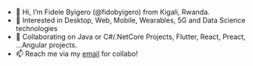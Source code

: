 - 👋 Hi, I’m Fidele Byigero (@fidobyigero) from Kigali, Rwanda.
- 👀 Interested in Desktop, Web, Mobile, Wearables, 5G and Data Science technologies
- 💞️ Collaborating on Java or C#/.NetCore Projects, Flutter, React, Preact, ...Angular projects.
- 📫 Reach me via my <a href="mailto:fidobyigero@gmail.com"> email</a> for collabo!

<!---
fidobyigero/fidobyigero is a ✨ special ✨ repository because its `README.md` (this file) appears on your GitHub profile.
You can click the Preview link to take a look at your changes.
--->
